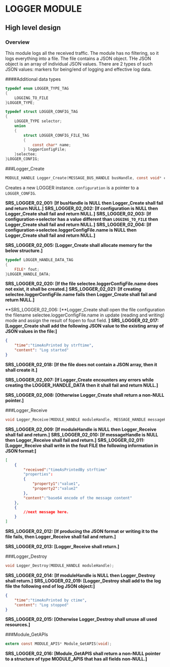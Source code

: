 LOGGER MODULE
===========

High level design
-----------------

### Overview

This module logs all the received traffic. The module has no filtering, so it logs everything into a file. The file contains a JSON object. THe JSON object 
is an array of individual JSON values. There are 2 types of such JSON values: markers for being/end of logging and effective log data.

####Additional data types
```c
typedef enum LOGGER_TYPE_TAG
{
    LOGGING_TO_FILE
}LOGGER_TYPE;

typedef struct LOGGER_CONFIG_TAG
{
    LOGGER_TYPE selector;
    union 
    {
        struct LOGGER_CONFIG_FILE_TAG
        {
            const char* name;
        } loggerConfigFile;
    }selectee;
}LOGGER_CONFIG;
```

###Logger_Create
```c
MODULE_HANDLE Logger_Create(MESSAGE_BUS_HANDLE busHandle, const void* configuration);
```
Creates a new LOGGER instance. `configuration` is a pointer to a `LOGGER_CONFIG`.

**SRS_LOGGER_02_001: [**If busHandle is NULL then Logger_Create shall fail and return NULL.**]**
**SRS_LOGGER_02_002: [**If configuration is NULL then Logger_Create shall fail and return NULL.**]**
**SRS_LOGGER_02_003: [**If configuration->selector has a value different than `LOGGING_TO_FILE` then Logger_Create shall fail and return NULL.**]**
**SRS_LOGGER_02_004: [**If configuration->selectee.loggerConfigFile.name is NULL then Logger_Create shall fail and return NULL.**]**

**SRS_LOGGER_02_005: [**Logger_Create shall allocate memory for the below structure.**]**

```c
typedef LOGGER_HANDLE_DATA_TAG
{
    FILE* fout;
}LOGGER_HANDLE_DATA;
```
**SRS_LOGGER_02_020: [**If the file selectee.loggerConfigFile.name does not exist, it shall be created.**]**
**SRS_LOGGER_02_021: [**If creating selectee.loggerConfigFile.name fails then Logger_Create shall fail and return NULL.**]**

**SRS_LOGGER_02_006: [**Logger_Create shall open the file configuration the filename selectee.loggerConfigFile.name in update (reading and writing) mode and assign the result of fopen
to fout field.
**]**
**SRS_LOGGER_02_017: [**Logger_Create shall add the following JSON value to the existing array of JSON values in the file:**]**
```json
{
    "time":"timeAsPrinted by strftime",
    "content": "Log started"
}
```
**SRS_LOGGER_02_018: [**If the file does not contain a JSON array, then it shall create it.**]**

**SRS_LOGGER_02_007: [**If Logger_Create encounters any errors while creating the LOGGER_HANDLE_DATA then it shall fail and return NULL.**]**

**SRS_LOGGER_02_008: [**Otherwise Logger_Create shall return a non-NULL pointer.**]**

###Logger_Receive
```c
void Logger_Receive(MODULE_HANDLE moduleHandle, MESSAGE_HANDLE messageHandle);
```

**SRS_LOGGER_02_009: [**If moduleHandle is NULL then Logger_Receive shall fail and return.**]**
**SRS_LOGGER_02_010: [**If messageHandle is NULL then Logger_Receive shall fail and return.**]**
**SRS_LOGGER_02_011: [**Logger_Receive shall write in the fout FILE the following information in JSON format:**]**
```json
[
    {
        "received":"timeAsPrintedBy strftime"
        "properties":
        {
            "property1":"value1",
            "property2":"value2"
        },
        "content":"base64 encode of the message content"
    },
    {
        //next message here.
    }
]    
```

**SRS_LOGGER_02_012: [**If producing the JSON format or writing it to the file fails, then Logger_Receive shall fail and return.**]**

**SRS_LOGGER_02_013: [**Logger_Receive shall return.**]**


###Logger_Destroy
```c
void Logger_Destroy(MODULE_HANDLE moduleHandle);
```
**SRS_LOGGER_02_014: [**If moduleHandle is NULL then Logger_Destroy shall return.**]**
**SRS_LOGGER_02_019: [**Logger_Destroy shall add to the log file the following end of log JSON object:**]**
```json
{
    "time":"timeAsPrinted by ctime",
    "content": "Log stopped"
}
```
**SRS_LOGGER_02_015: [**Otherwise Logger_Destroy shall unuse all used resources.**]**


###Module_GetAPIs
```c
extern const MODULE_APIS* Module_GetAPIS(void);
```
**SRS_LOGGER_02_016: [**Module_GetAPIS shall return a non-NULL pointer to a structure of type MODULE_APIS that has all fields non-NULL.**]**